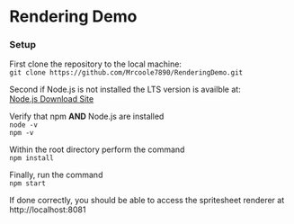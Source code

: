 # Rendering Demo

### Setup

First clone the repository to the local machine:  
` git clone https://github.com/Mrcoole7890/RenderingDemo.git `

Second if Node.js is not installed the LTS version is availble at:  
[Node.js Download Site](https://nodejs.org/en/)

Verify that npm **AND** Node.js are installed  
` node -v `  
` npm -v `  

Within the root directory perform the command  
` npm install `  

Finally, run the command  
` npm start `

If done correctly, you should be able to access the spritesheet renderer at  
http://localhost:8081
